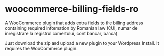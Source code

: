 # woocommerce-billing-fields-ro
A WooCommerce plugin that adds extra fields to the billing address containing required information by Romanian law (CUI, numar de inregistrare la registrul comertului, cont bancar, banca)

Just download the zip and upload a new plugin to your Wordpress Install. It requires the WooCommerce plugin.
